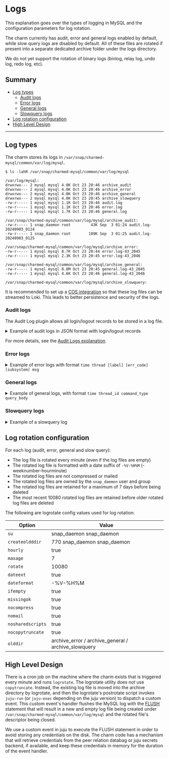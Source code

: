 # Logs

This explanation goes over the types of logging in MySQL and the configuration parameters for log rotation.

The charm currently has audit, error and general logs enabled by default, while slow query logs are disabled by default. All of these files are rotated if present into a separate dedicated archive folder under the logs directory.

We do not yet support the rotation of binary logs (binlog, relay log, undo log, redo log, etc).

## Summary
* [Log types](#log-types)
  * [Audit logs](#audit-logs)
  * [Error logs](#error-logs)
  * [General logs](#general-logs)
  * [Slowquery logs](#slowquery-logs)
* [Log rotation configuration](#log-rotation-configuration)
* [High Level Design](#high-level-design)

---

## Log types

The charm stores its logs in `/var/snap/charmed-mysql/common/var/log/mysql`. 

```shell
$ ls -lahR /var/snap/charmed-mysql/common/var/log/mysql

/var/log/mysql:
drwxrwx--- 2 mysql mysql 4.0K Oct 23 20:46 archive_audit
drwxrwx--- 2 mysql mysql 4.0K Oct 23 20:46 archive_error
drwxrwx--- 2 mysql mysql 4.0K Oct 23 20:46 archive_general
drwxrwx--- 2 mysql mysql 4.0K Oct 23 20:45 archive_slowquery
-rw-r----- 1 mysql mysql 1.1K Oct 23 20:46 audit.log
-rw-r----- 1 mysql mysql 1.1K Oct 23 20:46 error.log
-rw-r----- 1 mysql mysql 1.7K Oct 23 20:46 general.log

/var/snap/charmed-mysql/common/var/log/mysql/archive_audit:
-rw-r----- 1 snap_daemon root         43K Sep  3 01:24 audit.log-20240903_0124
-rw-r----- 1 snap_daemon root        109K Sep  3 01:25 audit.log-20240903_0125

/var/snap/charmed-mysql/common/var/log/mysql/archive_error:
-rw-r----- 1 mysql mysql 8.7K Oct 23 20:44 error.log-43_2045
-rw-r----- 1 mysql mysql 2.3K Oct 23 20:45 error.log-43_2046

/var/snap/charmed-mysql/common/var/log/mysql/archive_general:
-rw-r----- 1 mysql mysql 8.0M Oct 23 20:45 general.log-43_2045
-rw-r----- 1 mysql mysql 4.6K Oct 23 20:46 general.log-43_2046

/var/snap/charmed-mysql/common/var/log/mysql/archive_slowquery:
```

It is recommended to set up a [COS integration] so that these log files can be streamed to Loki. This leads to better persistence and security of the logs.

### Audit logs
The Audit Log plugin allows all login/logout records to be stored in a log file.

<details>
<summary>Example of audit logs in JSON format with login/logout records</summary>

```json
{"audit_record":{"name":"Connect","record":"17_2024-09-03T01:52:14","timestamp":"2024-09-03T01:53:14Z","connection_id":"988","status":1156,"user":"","priv_user":"","os_login":"","proxy_user":"","host":"juju-da2225-8","ip":"10.207.85.214","db":""}}
{"audit_record":{"name":"Connect","record":"18_2024-09-03T01:52:14","timestamp":"2024-09-03T01:53:14Z","connection_id":"989","status":0,"user":"serverconfig","priv_user":"serverconfig","os_login":"","proxy_user":"","host":"juju-da2225-8","ip":"10.207.85.214","db":""}}
{"audit_record":{"name":"Quit","record":"1_2024-09-03T01:53:14","timestamp":"2024-09-03T01:53:14Z","connection_id":"989","status":0,"user":"serverconfig","priv_user":"serverconfig","os_login":"","proxy_user":"","host":"juju-da2225-8","ip":"10.207.85.214","db":""}}
{"audit_record":{"name":"Connect","record":"2_2024-09-03T01:53:14","timestamp":"2024-09-03T01:53:33Z","connection_id":"990","status":1156,"user":"","priv_user":"","os_login":"","proxy_user":"","host":"juju-da2225-8","ip":"10.207.85.214","db":""}}
{"audit_record":{"name":"Connect","record":"3_2024-09-03T01:53:14","timestamp":"2024-09-03T01:53:33Z","connection_id":"991","status":0,"user":"serverconfig","priv_user":"serverconfig","os_login":"","proxy_user":"","host":"juju-da2225-8","ip":"10.207.85.214","db":""}}
{"audit_record":{"name":"Quit","record":"4_2024-09-03T01:53:14","timestamp":"2024-09-03T01:53:33Z","connection_id":"991","status":0,"user":"serverconfig","priv_user":"serverconfig","os_login":"","proxy_user":"","host":"juju-da2225-8","ip":"10.207.85.214","db":""}}
{"audit_record":{"name":"Connect","record":"5_2024-09-03T01:53:14","timestamp":"2024-09-03T01:53:33Z","connection_id":"992","status":0,"user":"clusteradmin","priv_user":"clusteradmin","os_login":"","proxy_user":"","host":"localhost","ip":"","db":""}}
{"audit_record":{"name":"Quit","record":"6_2024-09-03T01:53:14","timestamp":"2024-09-03T01:53:33Z","connection_id":"992","status":0,"user":"clusteradmin","priv_user":"clusteradmin","os_login":"","proxy_user":"","host":"localhost","ip":"","db":""}}
{"audit_record":{"name":"Connect","record":"7_2024-09-03T01:53:14","timestamp":"2024-09-03T01:53:33Z","connection_id":"993","status":1156,"user":"","priv_user":"","os_login":"","proxy_user":"","host":"juju-da2225-8","ip":"10.207.85.214","db":""}}
{"audit_record":{"name":"Connect","record":"8_2024-09-03T01:53:14","timestamp":"2024-09-03T01:53:33Z","connection_id":"994","status":0,"user":"serverconfig","priv_user":"serverconfig","os_login":"","proxy_user":"","host":"juju-da2225-8","ip":"10.207.85.214","db":""}}
```
</details>

For more details, see the [Audit Logs explanation].

### Error logs

<details>
<summary>Example of error logs with format <code>time thread [label] [err_code] [subsystem] msg</code></summary>
```shell
2023-10-24T23:28:07.048728Z mysqld_safe Number of processes running now: 0
2023-10-24T23:28:07.063027Z mysqld_safe mysqld restarted
2023-10-24T23:28:07.472084Z 0 [Warning] [MY-010101] [Server] Insecure configuration for --secure-file-priv: Location is accessible to all OS users. Consider choosing a different directory.
2023-10-24T23:28:07.472149Z 0 [System] [MY-010116] [Server] /snap/charmed-mysql/69/usr/sbin/mysqld (mysqld 8.0.34-0ubuntu0.22.04.1) starting as process 4134
2023-10-24T23:28:07.482044Z 1 [System] [MY-013576] [InnoDB] InnoDB initialization has started.
2023-10-24T23:28:11.219123Z 1 [System] [MY-013577] [InnoDB] InnoDB initialization has ended.
2023-10-24T23:28:11.486308Z 0 [Warning] [MY-010068] [Server] CA certificate ca.pem is self signed.
2023-10-24T23:28:11.487473Z 0 [System] [MY-013602] [Server] Channel mysql_main configured to support TLS. Encrypted connections are now supported for this channel.
2023-10-24T23:28:11.538807Z 0 [System] [MY-011323] [Server] X Plugin ready for connections. Bind-address: '0.0.0.0' port: 33060, socket: /var/snap/charmed-mysql/common/var/run/mysqld/mysqlx.sock
2023-10-24T23:28:11.538957Z 0 [System] [MY-010931] [Server] /snap/charmed-mysql/69/usr/sbin/mysqld: ready for connections. Version: '8.0.34-0ubuntu0.22.04.1'  socket: '/var/snap/charmed-mysql/common/var/run/mysqld/mysqld.sock'  port: 3306  (Ubuntu).
2023-10-24T23:28:17.983851Z 12 [Warning] [MY-010604] [Repl] Neither --relay-log nor --relay-log-index were used; so replication may break when this MySQL server acts as a replica and has his hostname changed!! Please use '--relay-log=juju-9860bb-0-relay-bin' to avoid this problem.
2023-10-24T23:28:17.999093Z 12 [System] [MY-010597] [Repl] 'CHANGE REPLICATION SOURCE TO FOR CHANNEL 'mysqlsh.test' executed'. Previous state source_host='', source_port= 3306, source_log_file='', source_log_pos= 4, source_bind=''. New state source_host='juju-9860bb-0.lxd', source_port= 3306, source_log_file='', source_log_pos= 4, source_bind=''.
2023-10-24T23:28:18.025941Z 15 [Warning] [MY-010897] [Repl] Storing MySQL user name or password information in the connection metadata repository is not secure and is therefore not recommended. Please consider using the USER and PASSWORD connection options for START REPLICA; see the 'START REPLICA Syntax' in the MySQL Manual for more information.
2023-10-24T23:28:18.046893Z 15 [ERROR] [MY-013117] [Repl] Replica I/O for channel 'mysqlsh.test': Fatal error: The replica I/O thread stops because source and replica have equal MySQL server ids; these ids must be different for replication to work (or the --replicate-same-server-id option must be used on replica but this does not always make sense; please check the manual before using it). Error_code: MY-013117
2023-10-24T23:28:18.415923Z 12 [ERROR] [MY-011685] [Repl] Plugin group_replication reported: 'The group_replication_group_name option is mandatory'
2023-10-24T23:28:18.415960Z 12 [ERROR] [MY-011660] [Repl] Plugin group_replication reported: 'Unable to start Group Replication on boot'
2023-10-24T23:28:18.442291Z 12 [System] [MY-010597] [Repl] 'CHANGE REPLICATION SOURCE TO FOR CHANNEL '__mysql_innodb_cluster_creating_cluster__' executed'. Previous state source_host='', source_port= 3306, source_log_file='', source_log_pos= 4, source_bind=''. New state source_host='', source_port= 3306, source_log_file='', source_log_pos= 4, source_bind=''.
2023-10-24T23:28:18.508247Z 12 [System] [MY-010597] [Repl] 'CHANGE REPLICATION SOURCE TO FOR CHANNEL 'group_replication_recovery' executed'. Previous state source_host='', source_port= 3306, source_log_file='', source_log_pos= 4, source_bind=''. New state source_host='', source_port= 3306, source_log_file='', source_log_pos= 4, source_bind=''.
2023-10-24T23:28:18.572495Z 12 [System] [MY-013587] [Repl] Plugin group_replication reported: 'Plugin 'group_replication' is starting.'
2023-10-24T23:28:18.622821Z 20 [System] [MY-010597] [Repl] 'CHANGE REPLICATION SOURCE TO FOR CHANNEL 'group_replication_applier' executed'. Previous state source_host='', source_port= 3306, source_log_file='', source_log_pos= 4, source_bind=''. New state source_host='<NULL>', source_port= 0, source_log_file='', source_log_pos= 4, source_bind=''.
2023-10-24T23:28:18.875230Z 0 [System] [MY-011565] [Repl] Plugin group_replication reported: 'Setting super_read_only=ON.'
2023-10-24T23:28:18.875322Z 0 [System] [MY-013471] [Repl] Plugin group_replication reported: 'Distributed recovery will transfer data using: Incremental recovery from a group donor'
2023-10-24T23:28:18.875561Z 0 [System] [MY-011565] [Repl] Plugin group_replication reported: 'Setting super_read_only=ON.'
2023-10-24T23:28:18.875596Z 0 [System] [MY-011503] [Repl] Plugin group_replication reported: 'Group membership changed to juju-9860bb-0.lxd:3306 on view 16981900988747955:1.'
2023-10-24T23:28:19.176137Z 0 [System] [MY-011490] [Repl] Plugin group_replication reported: 'This server was declared online within the replication group.'
2023-10-24T23:28:19.176342Z 0 [System] [MY-011507] [Repl] Plugin group_replication reported: 'A new primary with address juju-9860bb-0.lxd:3306 was elected. The new primary will execute all previous group transactions before allowing writes.'
2023-10-24T23:28:19.176967Z 31 [System] [MY-011565] [Repl] Plugin group_replication reported: 'Setting super_read_only=ON.'
2023-10-24T23:28:19.179244Z 28 [System] [MY-013731] [Repl] Plugin group_replication reported: 'The member action "mysql_disable_super_read_only_if_primary" for event "AFTER_PRIMARY_ELECTION" with priority "1" will be run.'
2023-10-24T23:28:19.179289Z 28 [System] [MY-011566] [Repl] Plugin group_replication reported: 'Setting super_read_only=OFF.'
2023-10-24T23:28:19.179408Z 28 [System] [MY-013731] [Repl] Plugin group_replication reported: 'The member action "mysql_start_failover_channels_if_primary" for event "AFTER_PRIMARY_ELECTION" with priority "10" will be run.'
2023-10-24T23:28:19.179600Z 31 [System] [MY-011510] [Repl] Plugin group_replication reported: 'This server is working as primary member.'
2023-10-24T23:28:19.875216Z 12 [System] [MY-014010] [Repl] Plugin group_replication reported: 'Plugin 'group_replication' has been started.'                            
```
</details>

### General logs

<details>
<summary>Example of general logs, with format <code>time thread_id command_type query_body</code></summary>
```shell
Time                 Id Command    Argument                                                          
2023-10-23T20:50:02.023329Z        94 Quit                                                        
2023-10-23T20:50:02.667063Z        95 Connect                                                       
2023-10-23T20:50:02.667436Z        95 Query     /* xplugin authentication */ SELECT /*+ SET_VAR(SQL_MODE = 'TRADITIONAL') */ @@require_secure_transport, `authentication_string`, `plugin`, (`account_locked
`='Y') as is_account_locked, (`password_expired`!='N') as `is_password_expired`, @@disconnect_on_expired_password as `disconnect_on_expired_password`, @@offline_mode and (`Super_priv`='N') as `is_offline_
mode_and_not_super_user`, `ssl_type`, `ssl_cipher`, `x509_issuer`, `x509_subject` FROM mysql.user WHERE 'serverconfig' = `user` AND '%' = `host`                                                            
2023-10-23T20:50:02.668277Z        95 Query     /* xplugin authentication */ SELECT /*+ SET_VAR(SQL_MODE = 'TRADITIONAL') */ @@require_secure_transport, `authentication_string`, `plugin`, (`account_locked
`='Y') as is_account_locked, (`password_expired`!='N') as `is_password_expired`, @@disconnect_on_expired_password as `disconnect_on_expired_password`, @@offline_mode and (`Super_priv`='N') as `is_offline_
mode_and_not_super_user`, `ssl_type`, `ssl_cipher`, `x509_issuer`, `x509_subject` FROM mysql.user WHERE 'serverconfig' = `user` AND '%' = `host`                                                            
2023-10-23T20:50:02.668778Z        95 Query     select @@lower_case_table_names, @@version, connection_id(), variable_value from performance_schema.session_status where variable_name = 'mysqlx_ssl_cipher'
2023-10-23T20:50:02.669991Z        95 Query     SET sql_log_bin = 0                       
2023-10-23T20:50:02.670389Z        95 Query     FLUSH SLOW LOGS                              
2023-10-23T20:50:02.670924Z        95 Quit  
```
</details>

### Slowquery logs

<details>
<summary>Example of a slowquery log</summary>
```shell
Time                 Id Command    Argument
# Time: 2023-10-23T22:22:47.564327Z
# User@Host: serverconfig[serverconfig] @ localhost [127.0.0.1]  Id:    21
# Query_time: 15.000332  Lock_time: 0.000000 Rows_sent: 0  Rows_examined: 1
SET timestamp=1698099752;
do sleep(15);
```
</details>

## Log rotation configuration

For each log (audit, error, general and slow query):

- The log file is rotated every minute (even if the log files are empty)
- The rotated log file is formatted with a date suffix of `-%V-%H%M` (-weeknumber-hourminute)
- The rotated log files are not compressed or mailed
- The rotated log files are owned by the `snap_daemon` user and group
- The rotated log files are retained for a maximum of 7 days before being deleted
- The most recent 10080 rotated log files are retained before older rotated log files are deleted

The following are logrotate config values used for log rotation:

| Option | Value |
| --- | --- |
| `su` | snap_daemon snap_daemon |
| `createoldddir` | 770 snap_daemon snap_daemon |
| `hourly` | true |
| `maxage` | 7 |
| `rotate` | 10080 |
| `dateext` | true |
| `dateformat` | -%V-%H%M |
| `ifempty` | true |
| `missingok` | true |
| `nocompress` | true |
| `nomail` | true |
| `nosharedscripts` | true |
| `nocopytruncate` | true |
| `olddir` | archive_error / archive_general / archive_slowquery |

## High Level Design

There is a cron job on the machine where the charm exists that is triggered every minute and runs `logrotate`. The logrotate utility does *not* use `copytruncate`. Instead, the existing log file is moved into the archive directory by logrotate, and then the logrotate's postrotate script invokes `juju-run` (or `juju-exec` depending on the juju version) to dispatch a custom event. This custom event's handler flushes the MySQL log with the [FLUSH](https://dev.mysql.com/doc/refman/8.0/en/flush.html) statement that will result in a new and empty log file being created under `/var/snap/charmed-mysql/common/var/log/mysql` and the rotated file's descriptor being closed.

We use a custom event in juju to execute the FLUSH statement in order to avoid storing any credentials on the disk. The charm code has a mechanism that will retrieve credentials from the peer relation databag or juju secrets backend, if available, and keep these credentials in memory for the duration of the event handler.


<!-- LINKS -->

[COS integration]: /t/9900
[Audit Logs explanation]: /t/15424